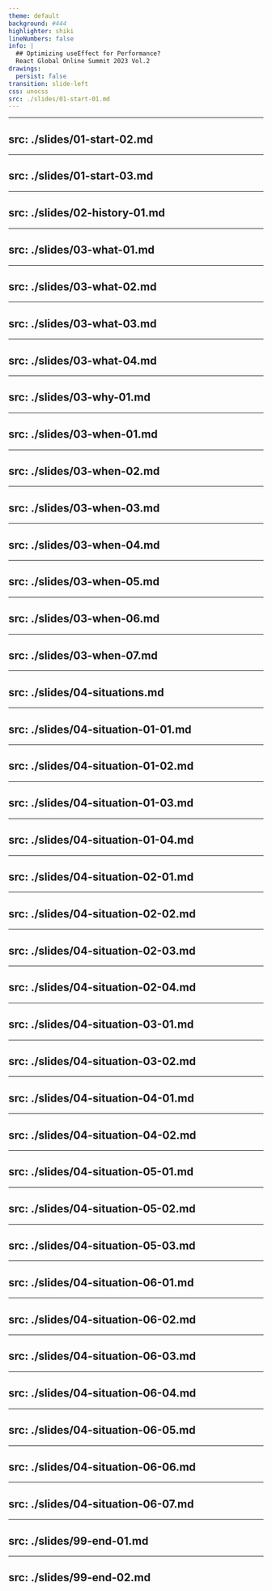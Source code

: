 ```yaml
---
theme: default
background: #444
highlighter: shiki
lineNumbers: false
info: |
  ## Optimizing useEffect for Performance?
  React Global Online Summit 2023 Vol.2
drawings:
  persist: false
transition: slide-left
css: unocss
src: ./slides/01-start-01.md
---
```


---
src: ./slides/01-start-02.md
---

---
src: ./slides/01-start-03.md
---

---
src: ./slides/02-history-01.md
---

---
src: ./slides/03-what-01.md
---

---
src: ./slides/03-what-02.md
---

---
src: ./slides/03-what-03.md
---

---
src: ./slides/03-what-04.md
---

---
src: ./slides/03-why-01.md
---

---
src: ./slides/03-when-01.md
---

---
src: ./slides/03-when-02.md
---

---
src: ./slides/03-when-03.md
---

---
src: ./slides/03-when-04.md
---

---
src: ./slides/03-when-05.md
---

---
src: ./slides/03-when-06.md
---

---
src: ./slides/03-when-07.md
---

---
src: ./slides/04-situations.md
---

---
src: ./slides/04-situation-01-01.md
---

---
src: ./slides/04-situation-01-02.md
---

---
src: ./slides/04-situation-01-03.md
---

---
src: ./slides/04-situation-01-04.md
---

---
src: ./slides/04-situation-02-01.md
---

---
src: ./slides/04-situation-02-02.md
---

---
src: ./slides/04-situation-02-03.md
---

---
src: ./slides/04-situation-02-04.md
---

---
src: ./slides/04-situation-03-01.md
---

---
src: ./slides/04-situation-03-02.md
---

---
src: ./slides/04-situation-04-01.md
---

---
src: ./slides/04-situation-04-02.md
---

---
src: ./slides/04-situation-05-01.md
---

---
src: ./slides/04-situation-05-02.md
---

---
src: ./slides/04-situation-05-03.md
---

---
src: ./slides/04-situation-06-01.md
---

---
src: ./slides/04-situation-06-02.md
---

---
src: ./slides/04-situation-06-03.md
---

---
src: ./slides/04-situation-06-04.md
---

---
src: ./slides/04-situation-06-05.md
---

---
src: ./slides/04-situation-06-06.md
---

---
src: ./slides/04-situation-06-07.md
---

---
src: ./slides/99-end-01.md
---

---
src: ./slides/99-end-02.md
---
